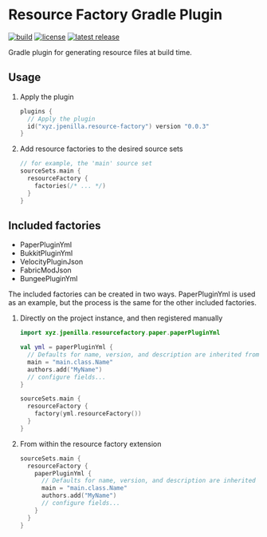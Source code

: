 # Resource Factory Gradle Plugin

[![build](https://img.shields.io/github/actions/workflow/status/jpenilla/resource-factory/build.yml?branch=master)](https://github.com/jpenilla/resource-factory/actions)
[![license](https://img.shields.io/badge/license-Apache--2.0-blue)](LICENSE)
[![latest release](https://img.shields.io/gradle-plugin-portal/v/xyz.jpenilla.resource-factory)](https://plugins.gradle.org/plugin/xyz.jpenilla.resource-factory)

Gradle plugin for generating resource files at build time.

## Usage

1) Apply the plugin
    ```kotlin
    plugins {
      // Apply the plugin
      id("xyz.jpenilla.resource-factory") version "0.0.3"
    }
    ```
2) Add resource factories to the desired source sets
    ```kotlin
    // for example, the 'main' source set
    sourceSets.main {
      resourceFactory {
        factories(/* ... */)
      }
    }
    ```

## Included factories

- PaperPluginYml
- BukkitPluginYml
- VelocityPluginJson
- FabricModJson
- BungeePluginYml

The included factories can be created in two ways.
PaperPluginYml is used as an example, but the process is the same for the other included factories.

1) Directly on the project instance, and then registered manually
    ```kotlin
    import xyz.jpenilla.resourcefactory.paper.paperPluginYml
    
    val yml = paperPluginYml {
      // Defaults for name, version, and description are inherited from the Gradle project
      main = "main.class.Name"
      authors.add("MyName")
      // configure fields...
    }

    sourceSets.main {
      resourceFactory {
        factory(yml.resourceFactory())
      }
    }
    ```
2) From within the resource factory extension
    ```kotlin
    sourceSets.main {
      resourceFactory {
        paperPluginYml {
          // Defaults for name, version, and description are inherited from the Gradle project
          main = "main.class.Name"
          authors.add("MyName")
          // configure fields...
        }
      }
    }
    ```
